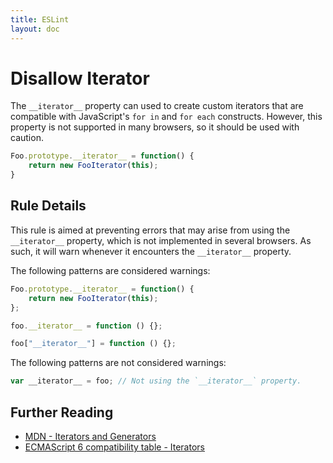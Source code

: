 ```yaml
---
title: ESLint
layout: doc
---
```

# Disallow Iterator

The `__iterator__` property can used to create custom iterators that are compatible with JavaScript's `for in` and `for each` constructs. However, this property is not supported in many browsers, so it should be used with caution.

```js
Foo.prototype.__iterator__ = function() {
    return new FooIterator(this);
}
```

## Rule Details

This rule is aimed at preventing errors that may arise from using the `__iterator__` property, which is not implemented in several browsers. As such, it will warn whenever it encounters the `__iterator__` property.

The following patterns are considered warnings:

```js
Foo.prototype.__iterator__ = function() {
    return new FooIterator(this);
};

foo.__iterator__ = function () {};

foo["__iterator__"] = function () {};

```

The following patterns are not considered warnings:

```js
var __iterator__ = foo; // Not using the `__iterator__` property.
```

## Further Reading

* [MDN - Iterators and Generators](https://developer.mozilla.org/en-US/docs/Web/JavaScript/Guide/Iterators_and_Generators)
* [ECMAScript 6 compatibility table - Iterators](http://kangax.github.io/es5-compat-table/es6/#Iterators)
